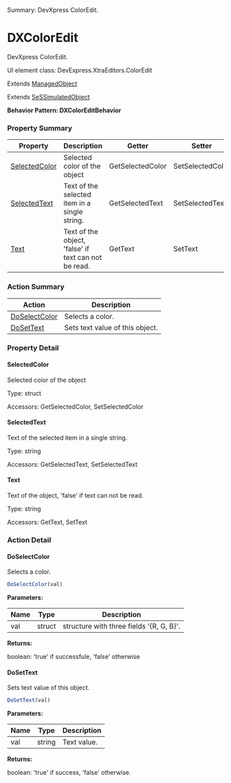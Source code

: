 Summary: DevXpress ColorEdit.

# DXColorEdit

DevXpress ColorEdit.
 
UI element class: DevExpress.XtraEditors.ColorEdit

Extends [ManagedObject](ManagedObject.md)

Extends [SeSSimulatedObject](SeSSimulatedObject.md)





**Behavior Pattern: DXColorEditBehavior**


<!-- ============================== property summary ========================== -->

	

### Property Summary

| **Property** | **Description** | **Getter** | **Setter** |
| ------------ | --------------- | ---------- | ---------- |
| [SelectedColor](#selectedcolor) | Selected color of the object | GetSelectedColor | SetSelectedColor |
| [SelectedText](#selectedtext) | Text of the selected item in a single string. | GetSelectedText | SetSelectedText |
| [Text](#text) | Text of the object, 'false' if text can not be read. | GetText | SetText |



	
<!-- ============================== action summary ========================== -->



### Action Summary

|  **Action** | **Description** | 
| ----------- | --------------- |
|	[DoSelectColor](#doselectcolor) | Selects a color. |
|	[DoSetText](#dosettext) | Sets text value of this object. |




<!-- ============================== property detail ========================== -->
	
### Property Detail
		
<a name="SelectedColor"></a>
#### SelectedColor


Selected color of the object

			
	
			
Type: struct
			
			
Accessors: GetSelectedColor, SetSelectedColor
			
		
<a name="SelectedText"></a>
#### SelectedText


Text of the selected item in a single string.

			
	
			
Type: string
			
			
Accessors: GetSelectedText, SetSelectedText
			
		
<a name="Text"></a>
#### Text


Text of the object, 'false' if text can not be read.

			
	
			
Type: string
			
			
Accessors: GetText, SetText
			
		
	
	
<!-- ============================== action detail ========================== -->
	
### Action Detail
		
<a name="DoSelectColor"></a>    
#### DoSelectColor

Selects a color.

```javascript
DoSelectColor(val) 
```


**Parameters:**

|	**Name** | **Type** | **Description** |
| ---------- | -------- | --------------- |
| val | struct |	structure with three fields '{R, G, B}'. |




**Returns:**

boolean: 'true' if successfule, 'false' otherwise



<a name="see.also.dxcoloredit.doselectcolor"></a>

<a name="DoSetText"></a>    
#### DoSetText

Sets text value of this object.

```javascript
DoSetText(val) 
```


**Parameters:**

|	**Name** | **Type** | **Description** |
| ---------- | -------- | --------------- |
| val | string |	Text value. |




**Returns:**

boolean: 'true' if success, 'false' otherwise.



<a name="see.also.dxcoloredit.dosettext"></a>

	

